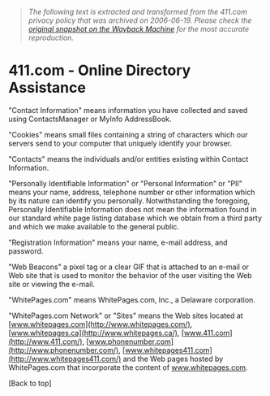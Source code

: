 > *The following text is extracted and transformed from the 411.com privacy policy that was archived on 2006-06-19. Please check the [original snapshot on the Wayback Machine](https://web.archive.org/web/20060619171313id_/http%3A//www.411.com/10668/privacy) for the most accurate reproduction.*

# 411.com - Online Directory Assistance

"Contact Information" means information you have collected and saved using ContactsManager or MyInfo AddressBook. 

"Cookies" means small files containing a string of characters which our servers send to your computer that uniquely identify your browser. 

"Contacts" means the individuals and/or entities existing within Contact Information. 

"Personally Identifiable Information" or "Personal Information" or "PII" means your name, address, telephone number or other information which by its nature can identify you personally. Notwithstanding the foregoing, Personally Identifiable Information does not mean the information found in our standard white page listing database which we obtain from a third party and which we make available to the general public. 

"Registration Information" means your name, e-mail address, and password. 

"Web Beacons" a pixel tag or a clear GIF that is attached to an e-mail or Web site that is used to monitor the behavior of the user visiting the Web site or viewing the e-mail. 

"WhitePages.com" means WhitePages.com, Inc., a Delaware corporation. 

"WhitePages.com Network" or "Sites" means the Web sites located at [www.whitepages.com](http://www.whitepages.com/), [www.whitepages.ca](http://www.whitepages.ca/), [www.411.com](http://www.411.com/), [www.phonenumber.com](http://www.phonenumber.com/), [www.whitepages411.com](http://www.whitepages411.com/) and the Web pages hosted by WhitePages.com that incorporate the content of www.whitepages.com. 

[Back to top] 

